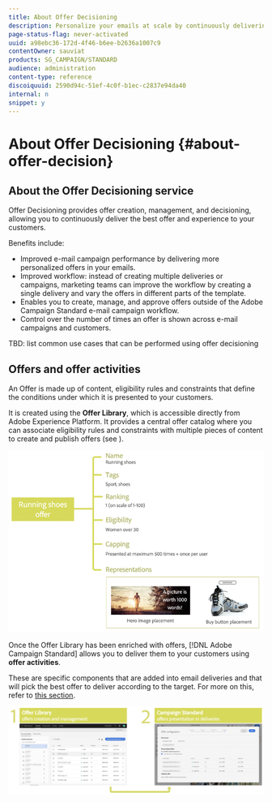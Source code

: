 ```yaml
---
title: About Offer Decisioning
description: Personalize your emails at scale by continuously delivering the best offers to your customers.
page-status-flag: never-activated
uuid: a98ebc36-172d-4f46-b6ee-b2636a1007c9
contentOwner: sauviat
products: SG_CAMPAIGN/STANDARD
audience: administration
content-type: reference
discoiquuid: 2590d94c-51ef-4c0f-b1ec-c2837e94da40
internal: n
snippet: y
---
```


# About Offer Decisioning {#about-offer-decision}

## About the Offer Decisioning service

Offer Decisioning provides offer creation, management, and decisioning, allowing you to continuously deliver the best offer and experience to your customers.

Benefits include:

* Improved e-mail campaign performance by delivering more personalized offers in your emails.
* Improved workflow: instead of creating multiple deliveries or campaigns, marketing teams can improve the workflow by creating a single delivery and vary the offers in different parts of the template.
* Enables you to create, manage, and approve offers outside of the Adobe Campaign Standard e-mail campaign workflow.
* Control over the number of times an offer is shown across e-mail campaigns and customers.

TBD: list common use cases that can be performed using offer decisioning

## Offers and offer activities

An Offer is made up of content, eligibility rules and constraints that define the conditions under which it is presented to your customers.

It is created using the **Offer Library**, which is accessible directly from Adobe Experience Platform. It provides a central offer catalog where you can associate eligibility rules and constraints with multiple pieces of content to create and publish offers (see [](../../offer-library/using/accessing-the-offer-library.md)).

![](assets/offers_structure.png)

Once the Offer Library has been enriched with offers, [!DNL Adobe Campaign Standard] allows you to deliver them to your customers using **offer activities**.

These are specific components that are added into email deliveries and that will pick the best offer to deliver according to the target. For more on this, refer to [this section](../../campaign-standard/using/overview.md).

![](assets/offers_process.png)
